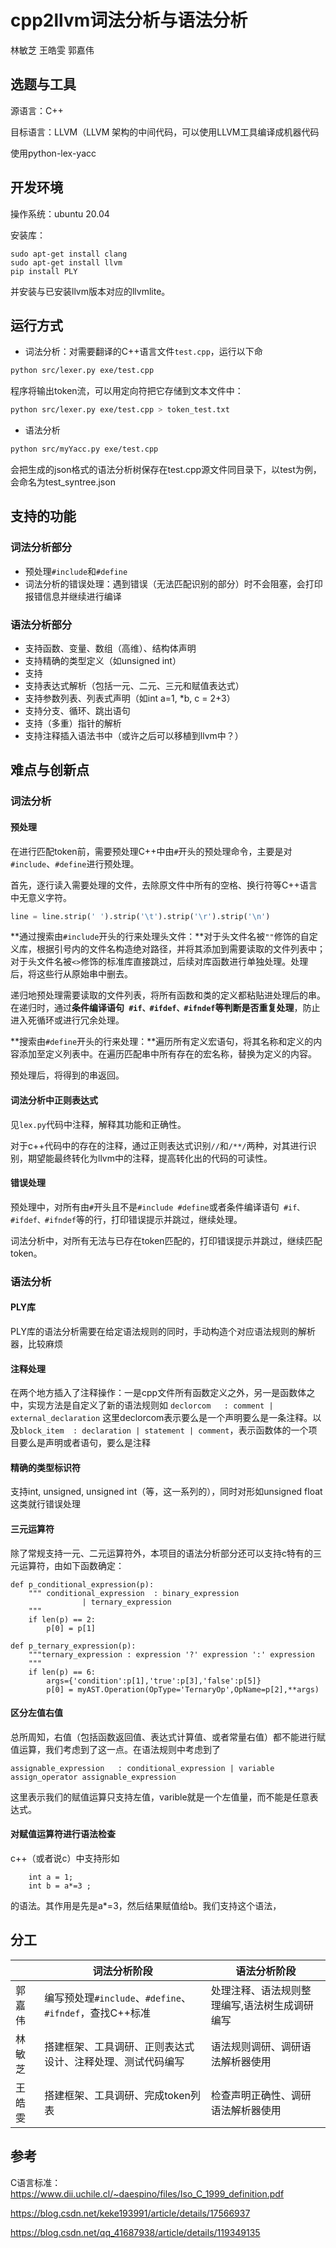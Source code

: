 # cpp2llvm词法分析与语法分析

林敏芝 王皓雯 郭嘉伟

## 选题与工具

源语言：C++

目标语言：LLVM（LLVM 架构的中间代码，可以使用LLVM工具编译成机器代码

使用python-lex-yacc

## 开发环境

操作系统：ubuntu 20.04

安装库：

```
sudo apt-get install clang
sudo apt-get install llvm
pip install PLY
```

并安装与已安装llvm版本对应的llvmlite。

## 运行方式
+ 词法分析：对需要翻译的C++语言文件`test.cpp`，运行以下命

``` bash
python src/lexer.py exe/test.cpp
```

程序将输出token流，可以用定向符把它存储到文本文件中：

``` bash
python src/lexer.py exe/test.cpp > token_test.txt
```

+ 语法分析
``` bash
python src/myYacc.py exe/test.cpp
```
会把生成的json格式的语法分析树保存在test.cpp源文件同目录下，以test为例，会命名为test_syntree.json

	

## 支持的功能
### 词法分析部分

+ 预处理`#include`和`#define`
+ 词法分析的错误处理：遇到错误（无法匹配识别的部分）时不会阻塞，会打印报错信息并继续进行编译

### 语法分析部分
+ 支持函数、变量、数组（高维）、结构体声明
+ 支持精确的类型定义（如unsigned int）
+ 支持
+ 支持表达式解析（包括一元、二元、三元和赋值表达式）
+ 支持参数列表、列表式声明（如int a=1, *b, c = 2+3）
+ 支持分支、循环、跳出语句
+ 支持（多重）指针的解析
+ 支持注释插入语法书中（或许之后可以移植到llvm中？）

## 难点与创新点

### 词法分析

#### 预处理

在进行匹配token前，需要预处理C++中由`#`开头的预处理命令，主要是对`#include`、`#define`进行预处理。

首先，逐行读入需要处理的文件，去除原文件中所有的空格、换行符等C++语言中无意义字符。

```python
line = line.strip(' ').strip('\t').strip('\r').strip('\n')
```

**通过搜索由`#include`开头的行来处理头文件：**对于头文件名被`""`修饰的自定义库，根据引号内的文件名构造绝对路径，并将其添加到需要读取的文件列表中；对于头文件名被`<>`修饰的标准库直接跳过，后续对库函数进行单独处理。处理后，将这些行从原始串中删去。

递归地预处理需要读取的文件列表，将所有函数和类的定义都粘贴进处理后的串。在递归时，通过**条件编译语句` #if、#ifdef、#ifndef`等判断是否重复处理**，防止进入死循环或进行冗余处理。

**搜索由`#define`开头的行来处理：**遍历所有定义宏语句，将其名称和定义的内容添加至定义列表中。在遍历匹配串中所有存在的宏名称，替换为定义的内容。

预处理后，将得到的串返回。

#### 词法分析中正则表达式

见`lex.py`代码中注释，解释其功能和正确性。

对于c++代码中的存在的注释，通过正则表达式识别`//`和`/**/`两种，对其进行识别，期望能最终转化为llvm中的注释，提高转化出的代码的可读性。

#### 错误处理

预处理中，对所有由`#`开头且不是`#include #define`或者条件编译语句` #if、#ifdef、#ifndef`等的行，打印错误提示并跳过，继续处理。

词法分析中，对所有无法与已存在token匹配的，打印错误提示并跳过，继续匹配token。

### 语法分析

#### PLY库
PLY库的语法分析需要在给定语法规则的同时，手动构造个对应语法规则的解析器，比较麻烦

#### 注释处理
在两个地方插入了注释操作：一是cpp文件所有函数定义之外，另一是函数体之中，实现方法是自定义了新的语法规则如
```declorcom   : comment | external_declaration```  这里declorcom表示要么是一个声明要么是一条注释。以及```block_item  : declaration | statement | comment```，表示函数体的一个项目要么是声明或者语句，要么是注释

#### 精确的类型标识符
支持int, unsigned, unsigned int（等，这一系列的），同时对形如unsigned float这类就行错误处理

#### 三元运算符
除了常规支持一元、二元运算符外，本项目的语法分析部分还可以支持c特有的三元运算符，由如下函数确定：
```
def p_conditional_expression(p):
    """ conditional_expression  : binary_expression 
                | ternary_expression
    """
    if len(p) == 2:
        p[0] = p[1]
        
def p_ternary_expression(p):
    """ternary_expression : expression '?' expression ':' expression
    """
    if len(p) == 6:
        args={'condition':p[1],'true':p[3],'false':p[5]}
        p[0] = myAST.Operation(OpType='TernaryOp',OpName=p[2],**args)
```

#### 区分左值右值
总所周知，右值（包括函数返回值、表达式计算值、或者常量右值）都不能进行赋值运算，我们考虑到了这一点。在语法规则中考虑到了
```
assignable_expression   : conditional_expression | variable assign_operator assignable_expression
```
这里表示我们的赋值运算只支持左值，varible就是一个左值量，而不能是任意表达式。

#### 对赋值运算符进行语法检查
c++（或者说c）中支持形如
```
    int a = 1;
    int b = a*=3 ;
```
的语法。其作用是先是a*=3，然后结果赋值给b。我们支持这个语法，

## 分工

|        | 词法分析阶段                                               | 语法分析阶段             |
| ------ | ---------------------------------------------------------- | ------------------------ |
| 郭嘉伟 | 编写预处理`#include`、`#define`、`#ifndef`，查找C++标准    | 处理注释、语法规则整理编写,语法树生成调研编写 |
| 林敏芝 | 搭建框架、工具调研、正则表达式设计、注释处理、测试代码编写 | 语法规则调研、调研语法解析器使用        |
| 王皓雯 | 搭建框架、工具调研、完成token列表                          |  检查声明正确性、调研语法解析器使用    |


## 参考

C语言标准：https://www.dii.uchile.cl/~daespino/files/Iso_C_1999_definition.pdf

https://blog.csdn.net/keke193991/article/details/17566937

https://blog.csdn.net/qq_41687938/article/details/119349135
